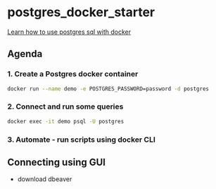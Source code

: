 # postgres_docker_starter

[Learn how to use postgres sql with docker](https://www.youtube.com/watch?v=A8dErdDMqb0)

## Agenda

### 1. Create a Postgres docker container
```bash
docker run --name demo -e POSTGRES_PASSWORD=password -d postgres
```

### 2. Connect and run some queries
```bash
docker exec -it demo psql -U postgres
```
### 3. Automate - run scripts using docker CLI

## Connecting using GUI
- download dbeaver
